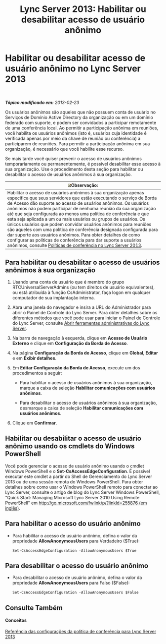 ﻿---
title: 'Lync Server 2013: Habilitar ou desabilitar acesso de usuário anônimo'
TOCTitle: Habilitar ou desabilitar acesso de usuário anônimo
ms:assetid: f10c19e6-b6f9-4d26-9923-0165f36e4af8
ms:mtpsurl: https://technet.microsoft.com/pt-br/library/JJ619192(v=OCS.15)
ms:contentKeyID: 49308549
ms.date: 05/19/2016
mtps_version: v=OCS.15
ms.translationtype: HT
---

# Habilitar ou desabilitar acesso de usuário anônimo no Lync Server 2013

 

_**Tópico modificado em:** 2013-02-23_

Os usuários anônimos são aqueles que não possuem conta de usuário no Serviços de Domínio Active Directory da organização ou em um domínio federado com suporte, e podem ser convidados a participar remotamente de uma conferência local. Ao permitir a participação anônima em reuniões, você habilita os usuários anônimos (isto é, usuários cuja identidade é verificada apenas por meio da chave de reunião ou conferência) a participarem de reuniões. Para permitir a participação anônima em sua organização, é necessário que você habilite esse recurso.

Se mais tarde você quiser prevenir o acesso de usuários anônimos temporariamente ou permanentemente, é possível desabilitar esse acesso à sua organização. Use o procedimento desta seção para habilitar ou desabilitar o acesso de usuários anônimos à sua organização.

<table>
<thead>
<tr class="header">
<th><img src="images/Gg425756.note(OCS.15).gif" title="note" alt="note" />Observação:</th>
</tr>
</thead>
<tbody>
<tr class="odd">
<td>Habilitar o acesso de usuários anônimos à sua organização apenas especifica que seus servidores que estão executando o serviço de Borda de Acesso dão suporte ao acesso de usuários anônimos. Os usuários anônimos não podem participar de nenhuma reunião da sua organização até que seja configurada ao menos uma política de conferência e que esta seja aplicada a um ou mais usuários ou grupos de usuários. Os únicos usuários que podem convidar usuários anônimos para reuniões são aqueles com uma política de conferência designada configurada para dar suporte aos usuários anônimos. Para obter detalhes de como configurar as políticas de conferência para dar suporte a usuários anônimos, consulte <a href="lync-server-2013-conferencing-policies.md">Políticas de conferência no Lync Server 2013</a>.</td>
</tr>
</tbody>
</table>


## Para habilitar ou desabilitar o acesso de usuários anônimos à sua organização

1.  Usando uma conta de usuário que é membro do grupo RTCUniversalServerAdmins (ou tem direitos de usuário equivalentes), ou está atribuída à função CsAdministrator, faça logon em qualquer computador de sua implantação interna.

2.  Abra uma janela do navegador e insira a URL do Administrador para abrir o Painel de Controle do Lync Server. Para obter detalhes sobre os diferentes métodos que você pode usar para iniciar o Painel de Controle do Lync Server, consulte [Abrir ferramentas administrativas do Lync Server](lync-server-2013-open-lync-server-administrative-tools.md).

3.  Na barra de navegação à esquerda, clique em **Acesso de Usuário Externo** e clique em **Configuração da Borda de Acesso**.

4.  Na página **Configuração da Borda de Acesso**, clique em **Global**, **Editar** e em **Exibir detalhes**.

5.  Em **Editar Configuração da Borda de Acesso**, execute um dos procedimentos a seguir:
    
      - Para habilitar o acesso de usuários anônimos à sua organização, marque a caixa de seleção **Habilitar comunicações com usuários anônimos**.
    
      - Para desabilitar o acesso de usuários anônimos à sua organização, desmarque a caixa de seleção **Habilitar comunicações com usuários anônimos**.

6.  Clique em **Confirmar**.

## Habilitar ou desabilitar o acesso de usuário anônimo usando os cmdlets do Windows PowerShell

Você pode gerenciar o acesso de usuário anônimo usando o cmdlet Windows PowerShell e o **Set-CsAccessEdgeConfiguration**. É possível executar este cmdlet a partir do Shell de Gerenciamento do Lync Server 2013 ou de uma sessão remota do Windows PowerShell. Para obter detalhes sobre como usar o Windows PowerShell remoto para conectar ao Lync Server, consulte o artigo de blog do Lync Server Windows PowerShell, "Quick Start: Managing Microsoft Lync Server 2010 Using Remote PowerShell" em [http://go.microsoft.com/fwlink/p/?linkId=255876 (em inglês)](http://go.microsoft.com/fwlink/p/?linkid=255876).

## Para habilitar o acesso do usuário anônimo

  - Para habilitar o acesso de usuário anônimo, defina o valor da propriedade **AllowAnonymousUsers** para Verdadeiro ($True):
    
        Set-CsAccessEdgeConfiguration -AllowAnonymousUsers $True

## Para desabilitar o acesso do usuário anônimo

  - Para desabilitar o acesso de usuário anônimo, defina o valor da propriedade **AllowAnonymousUsers** para Falso ($False):
    
        Set-CsAccessEdgeConfiguration -AllowAnonymousUsers $False

## Consulte Também

#### Conceitos

[Referência das configurações da política de conferência para Lync Server 2013](lync-server-2013-conferencing-policy-settings-reference.md)

